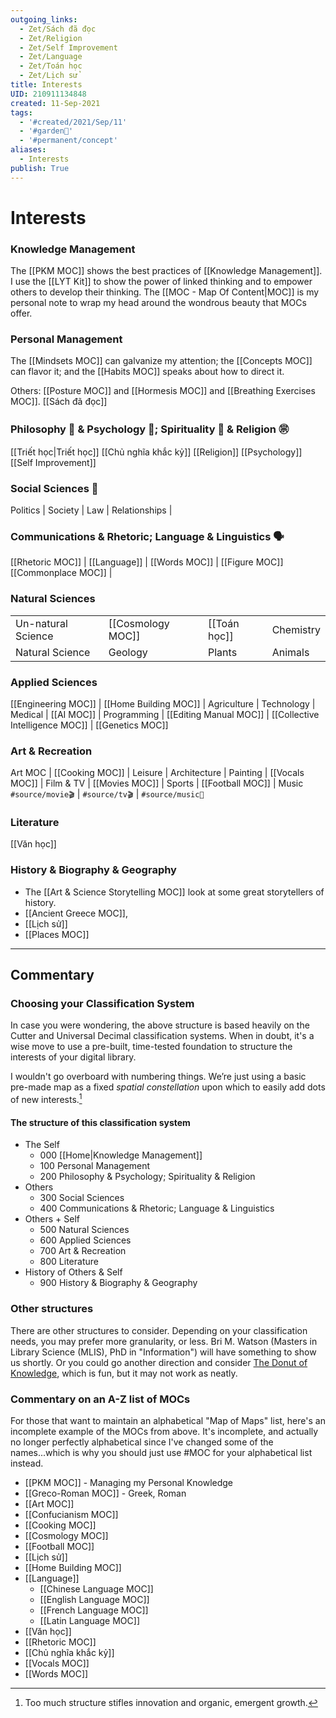 ```yaml
---
outgoing_links:
  - Zet/Sách đã đọc
  - Zet/Religion
  - Zet/Self Improvement
  - Zet/Language
  - Zet/Toán học
  - Zet/Lịch sử
title: Interests
UID: 210911134848
created: 11-Sep-2021
tags:
  - '#created/2021/Sep/11'
  - '#garden🏡'
  - '#permanent/concept'
aliases:
  - Interests
publish: True
---
```

# Interests 

### Knowledge Management
The [[PKM MOC]] shows the best practices of [[Knowledge Management]]. I use the [[LYT Kit]] to show the power of linked thinking and to empower others to develop their thinking. The [[MOC - Map Of Content|MOC]] is my personal note to wrap my head around the wondrous beauty that MOCs offer.

### Personal Management
The [[Mindsets MOC]] can galvanize my attention; the [[Concepts MOC]] can flavor it; and the [[Habits MOC]] speaks about how to direct it. 

Others: [[Posture MOC]] and [[Hormesis MOC]] and [[Breathing Exercises MOC]]. [[Sách đã đọc]]

### Philosophy 🤔 & Psychology 🧠; Spirituality 🙏 & Religion ㊪
[[Triết học|Triết học]] 
[[Chủ nghĩa khắc kỷ]] 
[[Religion]] 
[[Psychology]]
[[Self Improvement]]

### Social Sciences 👥
Politics | Society | Law | Relationships | 

### Communications & Rhetoric; Language & Linguistics 🗣
[[Rhetoric MOC]] | [[Language]] | [[Words MOC]] | [[Figure MOC]]
[[Commonplace MOC]] |


### Natural Sciences
| | | | |
|--|--|--|--|
|Un-natural Science| [[Cosmology MOC]] | [[Toán học]] | Chemistry |
|Natural Science| Geology | Plants | Animals |


### Applied Sciences
[[Engineering MOC]] | [[Home Building MOC]] | Agriculture |
Technology | Medical | [[AI MOC]] | Programming | 
[[Editing Manual MOC]] | [[Collective Intelligence MOC]] |
[[Genetics MOC]]

### Art & Recreation
Art MOC | [[Cooking MOC]] | Leisure | 
Architecture | Painting | [[Vocals MOC]] |
Film & TV | [[Movies MOC]] | Sports | [[Football MOC]] | Music
`#source/movie🎬` | `#source/tv🎬` | `#source/music🎵`

### Literature
[[Văn học]]

### History & Biography & Geography
- The [[Art & Science Storytelling MOC]] look at some great storytellers of history. 
- [[Ancient Greece MOC]], 
- [[Lịch sử]]
- [[Places MOC]]

---
## Commentary
### Choosing your Classification System
In case you were wondering, the above structure is based heavily on the Cutter and Universal Decimal classification systems. When in doubt, it's a wise move to use a pre-built, time-tested foundation to structure the interests of your digital library.

I wouldn't go overboard with numbering things. We’re just using a basic pre-made map as a fixed *spatial constellation* upon which to easily add dots of new interests.[^1] 

#### The structure of this classification system
- The Self
	- 000 [[Home|Knowledge Management]]
	- 100 Personal Management
	- 200 Philosophy & Psychology; Spirituality & Religion
- Others
	- 300 Social Sciences
	- 400 Communications & Rhetoric; Language & Linguistics
- Others + Self
	- 500 Natural Sciences
	- 600 Applied Sciences
	- 700 Art & Recreation
	- 800 Literature
- History of Others & Self
	- 900 History & Biography & Geography

### Other structures
There are other structures to consider. Depending on your classification needs, you may prefer more granularity, or less. Bri M. Watson (Masters in Library Science (MLIS), PhD in "Information") will have something to show us shortly. Or you could go another direction and consider [The Donut of Knowledge](https://c2.staticflickr.com/2/1846/29852456427_d59d142757_b.jpg), which is fun, but it may not work as neatly. 


### Commentary on an A-Z list of MOCs
For those that want to maintain an alphabetical "Map of Maps" list, here's an incomplete example of the MOCs from above. It's incomplete, and actually no longer perfectly alphabetical since I've changed some of the names...which is why you should just use #MOC for your alphabetical list instead.

- [[PKM MOC]] - Managing my Personal Knowledge
- [[Greco-Roman MOC]] - Greek, Roman
- [[Art MOC]]
- [[Confucianism MOC]]
- [[Cooking MOC]]
- [[Cosmology MOC]]
- [[Football MOC]]
- [[Lịch sử]]
- [[Home Building MOC]]
- [[Language]]
	- [[Chinese Language MOC]]
	- [[English Language MOC]]
	- [[French Language MOC]]
	- [[Latin Language MOC]]
- [[Văn học]]
- [[Rhetoric MOC]]
- [[Chủ nghĩa khắc kỷ]]
- [[Vocals MOC]]
- [[Words MOC]]

[^1]: Too much structure stifles innovation and organic, emergent growth.